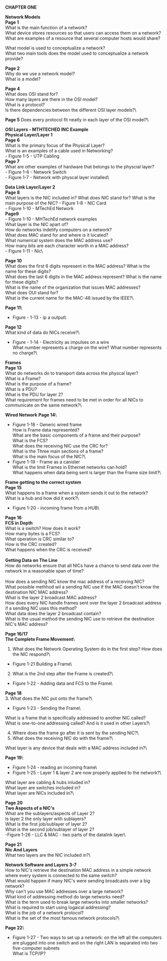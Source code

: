 **CHAPTER ONE**

 **Network Models**\
__Page 1__\
What is the main function of a network?\
What device stores resources so that users can access them on a network?\
What are examples of a resource that several computer hosts would share?

What model is used to conceptualize a network?\
What two main tools does the model used to conceptualize a network provide?

__Page 2__\
Why do we use a network model?\
What is a model?

__Page 4__\
What does OSI stand for?\
How many layers are there in the OSI model?\
What is a protocol?\
Is there dependencies between the different OSI layer models?\

__Page 5__
Does every protocol fit neatly in each layer of the OSI model?\

**OSI Layers - MTHTECHED INC Example**\
__Physical Layer/Layer 1__\
__Page 6__\
What is the primary focus of the Physical Layer?\
What is an examples of a cable used in Networking?\
	- Figure 1-5 - UTP Cabling\
 __Page 7__\
What are other examples of hardware that belongs to the physcial layer?\
	- Figure 1-6 - Network Switch\
 	- Figure 1-7 - Network with physcal layer installed\

  __Data Link Layer/Layer 2__\
__Page 8__\
What layers is the NIC included in?
What does NIC stand for?
What is the main purpose of the NIC?
	- Figure 1-8 - NIC Card\
	- Figure 1-10 - MTechEd Network\
 __Page9__\
 	- Figure 1-10 - MHTechEd network examples\
  What layer is the NIC apart of?\
  How do networks indetify computers on a network?\
  What does MAC stand for and where is it located?\
  What numerical system does the MAC address use?\
  How many bits are each character worth in a MAC address?\
  	- Figure 1-11 - Nic\

   __Page 10__\
  What does the first 6 digits represent in the MAC address? What is the name for these digits?\
  What does the last 6 digits in the MAC address represent? What is the name for these digits?\
  What is the name of the organization that issues MAC addresses?\
  What does OUI stand for?\
  What is the current name for the MAC-48 issued by the IEEE?\

  __Page 11__\
- Figure - 1-13 - ip a output\

__Page 12__\
What kind of data do NICs receive?\
 - Figure - 1-14 - Electricity as impulses on a wire\
What number represents a charge on the wire? What number represents no charge?\

__Frames__\
__Page 13__\
What do networks do to transport data across the physcal layer?\
What is a Frame?\
What is the purpose of a frame?\
What is a PDU?\
What is the PDU for layer 2?\
What requirement for frames need to be met in order for all NICs to communicate on the same network?\

**Wired Network**
__Page 14__\
- Figure 1-18 - Generic wired frame\
How is Frame data represented?\
What are the basic components of a frame and their purpose?\
What is the FCS?\
What does the receiving NIC use the CRC for?\
What is the Three main sections of a frame?\
What is the main focus of the NIC?\
- Figure 1-19 - Frame as a canister\
What is the limit Frames in Ethernet networks can hold?\
What happens when data being sent is larger than the Frame size limit?\

__Frame getting to the correct system__\
__Page 15__\
What happens to a frame when a system sends it out to the network?\
What is a hub and how did it work?\
- Figure 1-20 - incoming frame from a HUB\

__Page 16__\
__FCS in Depth__\
What is a switch? How does it work?\
How many bytes is a FCS?\
What operation is CRC similar to?\
How is the CRC created?\
What happens when the CRC is received?\
\
__Getting Data on The Line__\
How do networks ensure that all NICs have a chance to send data over the network in a reasonable span of time?\
\
How does a sending NIC know the mac address of a receiving NIC?\
What possible methhod wil a sending NIC use if the MAC doesn't know the destination NIC MAC address?\
What is the layer 2 broadcast MAC address?\
How does every NIC handle frames sent over the layer 2 broadcast address if a sending NIC uses this method?\
What data does the layer 2 broadcast contain?\
What is the usual method the sending NIC use to retrieve the destination NIC's MAC address?

__Page 16/17__\
__The Complete Frame Movement__\
1. What does the Network Operating System do in the first step? How does the NIC respond?\
  - Figure 1-21 Building a Frame\
2. What is the 2nd step after the Frame is created?\
  - Figure 1-22 - Adding data and FCS to the Frame\

__Page 18__\
3. What does the NIC put onto the frame?\
 - Figure 1-23 - Sending the Frame\

 What is a frame that is specifically addressed to another NIC called?\
 What is one-to-one addressing called? And is it used in other Layers?\

4. Where does the frame go after it is sent by the sending NIC?\
5. What does the receiving NIC do with the frame?\
  
What layer is any device that deals with a MAC address included in?\
  
__Page 19__\
- Figure 1-24 - reading an incoming frame\
- Figure 1-25 - Layer 1 & layer 2 are now properly applied to the network?\

What layer are cabling & hubs inluded in?\
What layer are switches included in?\
What layer are NICs included in?\

__Page 20__\
__Two Aspects of a NIC's__\
What are the sublayers/aspects of Layer 2?\
Is layer 2 the only layer with sublayers?\
What is the first job/sublayer of layer 2?\
What is the second job/sublayer of layer 2?\
 -Figure 1-26 - LLC & MAC - two parts of the datalink layer\

__Page 21__\
__Nic And Layers__\
What two layers are the NIC included in?\

__Network Software and Layers 3-7__\
How to NIC's retrieve the destination MAC address in a simple network where every system is connected to the same switch?\
What would happen if many NIC's were sending broadcasts over a big network?\
Why can't you use MAC addresses over a large network?\
What kind of addressing method do large networks need?\
What is the term used to break large networks into smaller networks?\
What is required to start using logaical addressing?\
What is the job of a network protocol?\
What is the set of the most famous network protocols?\

__Page 22__\
 - Figure 1-27 - Two ways to set up a network: on the left all the computers are plugged into one switch and on the right LAN is separated into two five-computer subnets\
 What is TCP/IP?







